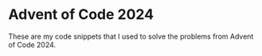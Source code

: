 # Advent of Code 2024

These are my code snippets that I used to solve the problems from Advent of Code 2024.
